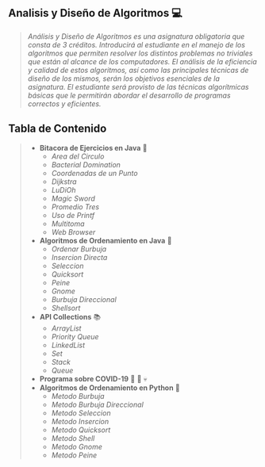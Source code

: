 ## Analisis y Diseño de Algoritmos 💻
>_Análisis y Diseño de Algoritmos es una asignatura obligatoria que consta de 3 créditos. Introducirá al estudiante en el manejo de los algoritmos que permiten resolver los distintos problemas no triviales que están al alcance de los computadores. El análisis de la eficiencia y calidad de estos algoritmos, así como las principales técnicas de diseño de los mismos, serán los objetivos esenciales de la asignatura. El estudiante será provisto de las técnicas algorítmicas básicas que le permitirán abordar el desarrollo de programas correctos y eficientes._

## Tabla de Contenido
> * **Bitacora de Ejercicios en Java** 📑
>   * _Area del Circulo_
>   * _Bacterial Domination_
>   * _Coordenadas de un Punto_
>   * _Dijkstra_
>   * _LuDiOh_
>   * _Magic Sword_
>   * _Promedio Tres_
>   * _Uso de Printf_
>   * _Multitoma_
>   * _Web Browser_
> * **Algoritmos de Ordenamiento en Java** 📁
>   * _Ordenar Burbuja_
>   * _Insercion Directa_
>   * _Seleccion_
>   * _Quicksort_
>   * _Peine_
>   * _Gnome_
>   * _Burbuja Direccional_
>   * _Shellsort_
> * **API Collections** 📚
>   * _ArrayList_
>   * _Priority Queue_
>   * _LinkedList_
>   * _Set_
>   * _Stack_
>   * _Queue_
> * **Programa sobre COVID-19** 🦇 💩 💀
> * **Algoritmos de Ordenamiento en Python** 🐍
>   * _Metodo Burbuja_
>   * _Metodo Burbuja Direccional_
>   * _Metodo Seleccion_
>   * _Metodo Insercion_
>   * _Metodo Quicksort_
>   * _Metodo Shell_
>   * _Metodo Gnome_
>   * _Metodo Peine_
